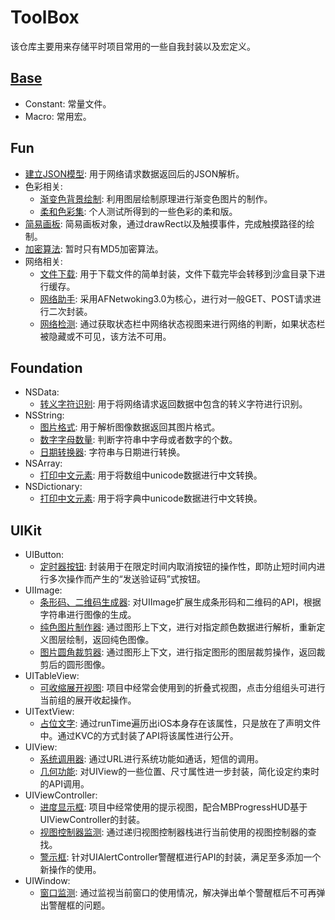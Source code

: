 # ToolBox
该仓库主要用来存储平时项目常用的一些自我封装以及宏定义。

## [Base](/Base)
- Constant: 常量文件。
- Macro: 常用宏。

## Fun
- [建立JSON模型](/Fun/JsonModel): 用于网络请求数据返回后的JSON解析。
- 色彩相关:
    - [渐变色背景绘制](/Fun/Color/GradientColor): 利用图层绘制原理进行渐变色图片的制作。
    - [柔和色彩集](/Fun/Color/FlatColors): 个人测试所得到的一些色彩的柔和版。
- [简易画板](/Fun/Painting): 简易画板对象，通过drawRect以及触摸事件，完成触摸路径的绘制。
- [加密算法](/Fun/Encryption): 暂时只有MD5加密算法。
- 网络相关:
    - [文件下载](/Fun/Network/FileDownload): 用于下载文件的简单封装，文件下载完毕会转移到沙盒目录下进行缓存。
    - [网络助手](/Fun/Network/LLNetManager): 采用AFNetwoking3.0为核心，进行对一般GET、POST请求进行二次封装。
    - [网络检测](/Fun/Network/LLNetworkReachability): 通过获取状态栏中网络状态视图来进行网络的判断，如果状态栏被隐藏或不可见，该方法不可用。

## Foundation
- NSData:
	- [转义字符识别](/Foundation/NSData/FilterCharacter): 用于将网络请求返回数据中包含的转义字符进行识别。
- NSString:
	- [图片格式](/Foundation/NSString/ImageType): 用于解析图像数据返回其图片格式。
    - [数字字母数量](/Foundation/NSString/Symbol): 判断字符串中字母或者数字的个数。
    - [日期转换器](/Foundation/NSString/TimeConverter): 字符串与日期进行转换。
- NSArray:
	- [打印中文元素](/Foundation/NSArray/ChineseDescription): 用于将数组中unicode数据进行中文转换。
- NSDictionary:
	- [打印中文元素](/Foundation/NSDictionary/ChineseDescription): 用于将字典中unicode数据进行中文转换。

## UIKit
- UIButton:
	- [定时器按钮](/UIKit/UIButton/TimeCounter): 封装用于在限定时间内取消按钮的操作性，即防止短时间内进行多次操作而产生的“发送验证码”式按钮。
- UIImage:
	- [条形码、二维码生成器](/UIKit/UIImage/Bar%20and%20QRCode): 对UIImage扩展生成条形码和二维码的API，根据字符串进行图像的生成。
	- [纯色图片制作器](/UIKit/UIImage/PureColor): 通过图形上下文，进行对指定颜色数据进行解析，重新定义图层绘制，返回纯色图像。
	- [图片圆角裁剪器](/UIKit/UIImage/ImageTailor): 通过图形上下文，进行指定图形的图层裁剪操作，返回裁剪后的圆形图像。
- UITableView:
	- [可收缩展开视图](/UIKit/UITableView/ExpandTableView): 项目中经常会使用到的折叠式视图，点击分组组头可进行当前组的展开收起操作。
- UITextView:
	- [占位文字](/UIKit/UITextView/PlaceholderLabel): 通过runTime遍历出iOS本身存在该属性，只是放在了声明文件中。通过KVC的方式封装了API将该属性进行公开。
- UIView:
	- [系统调用器](/UIKit/UIView/SchemeJump): 通过URL进行系统功能如通话，短信的调用。
	- [几何功能](/UIKit/UIView/Geometry): 对UIView的一些位置、尺寸属性进一步封装，简化设定约束时的API调用。
- UIViewController:
	- [进度显示框](/UIKit/UIViewController/MBProgressHUD): 项目中经常使用的提示视图，配合MBProgressHUD基于UIViewController的封装。
	- [视图控制器监测](/UIKit/UIViewController/Current): 通过递归视图控制器栈进行当前使用的视图控制器的查找。
	- [警示框](/UIKit/UIViewController/Alert): 针对UIAlertController警醒框进行API的封装，满足至多添加一个新操作的使用。
- UIWindow:
	- [窗口监测](/UIKit/UIWindow): 通过监视当前窗口的使用情况，解决弹出单个警醒框后不可再弹出警醒框的问题。
